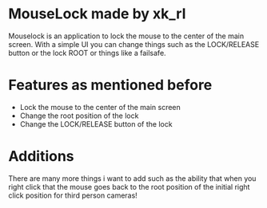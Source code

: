 # MouseLock made by xk_rl

Mouselock is an application to lock the mouse to the center of the main screen. With a simple UI you can change things such as the LOCK/RELEASE button or the lock ROOT or things like a failsafe.

# Features as mentioned before
  - Lock the mouse to the center of the main screen
  - Change the root position of the lock
  - Change the LOCK/RELEASE button of the lock

# Additions
There are many more things i want to add such as the ability that when you right click that the mouse goes back to the root position of the initial right click position for third person cameras!
